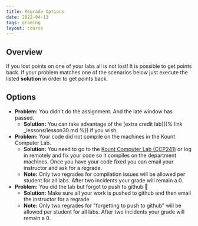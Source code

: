 ```yaml
---
title: Regrade Options
date: 2022-04-13
tags: grading
layout: course
---
```

## Overview 

If you lost points on one of your labs all is not lost! It is possible to get points back. If your
problem matches one of the scenarios below just execute the listed **solution** in order
to get points back.

## Options

- **Problem:** You didn't do the assignment. And the late window has passed.
  - **Solution:** You can take advantage of the [extra credit lab]({% link _lessons/lesson30.md %})
    if you wish.
- **Problem:** Your code did not compile on the machines in the Kount Computer Lab.
  - **Solution:** You need to go to the [Kount Computer Lab
  (CCP241)](https://cs481.boisestate.edu/ccp-tour/index.html) or log in remotely and fix your code
  so it compiles on the department machines. Once you have your code fixed you can email your
  instructor and ask for a regrade. 
  - **Note:** Only two regrades for compilation issues will be allowed per student for all labs.
    After two incidents your grade will remain a 0.
- **Problem:** You did the lab but forgot to push to github 🙁
  - **Solution:** Make sure all your work is pushed to github and then email the instructor for a
    regrade 
  - **Note:** Only two regrades for "forgetting to push to github" will be allowed per student for
    all labs. After two incidents your grade will remain a 0.
